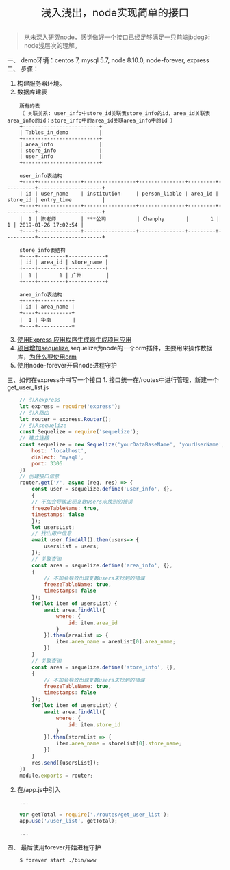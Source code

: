 <center><font size="5">浅入浅出，node实现简单的接口</font></center>  
<br />  

> 从未深入研究node，感觉做好一个接口已经足够满足一只前端jbdog对node浅层次的理解。  

一、 demo环境：centos 7, mysql 5.7, node 8.10.0, node-forever, express
二、 步骤：
1. 构建服务器环境。
2. 数据库建表
```
    所有的表
    （ 关联关系: user_info中store_id关联表store_info的id，area_id关联表area_info的id；store_info中的area_id关联area_info中的id ）
    +-------------------------+
    | Tables_in_demo          |
    +-------------------------+
    | area_info               |
    | store_info              |
    | user_info               |
    +-------------------------+  

    user_info表结构
    +----+--------------+-----------------+---------------+---------+----------+---------------------+
    | id | user_name    | institution     | person_liable | area_id | store_id | entry_time          |
    +----+--------------+-----------------+---------------+---------+----------+---------------------+
    |  1 | 陈老师        | ***公司          | Chanphy       |       1 |        1 | 2019-01-26 17:02:54 |
    +----+--------------+-----------------+---------------+---------+----------+---------------------+   

    store_info表结构
    +----+---------+------------+
    | id | area_id | store_name |
    +----+---------+------------+
    |  1 |       1 | 广州        |
    +----+---------+------------+  

    area_info表结构
    +----+-----------+
    | id | area_name |
    +----+-----------+
    |  1 | 华南       |
    +----+-----------+   
```
3. [使用Express 应用程序生成器生成项目应用](http://www.expressjs.com.cn/starter/generator.html)
4. [项目增加sequelize](http://docs.sequelizejs.com/manual/installation/getting-started.html),sequelize为node的一个orm插件，主要用来操作数据库，[为什么要使用orm](https://www.baidu.com/s?ie=utf-8&f=8&rsv_bp=1&tn=baidu&wd=%E4%B8%BA%E4%BB%80%E4%B9%88%E8%A6%81%E4%BD%BF%E7%94%A8orm&oq=markdown%2520%25E8%25AF%25AD%25E6%25B3%2595%2520%25E8%25A1%25A8%25E6%25A0%25BC&rsv_pq=95bde1d100028cbb&rsv_t=23c11cemyUo0KFz4ZQgFxvg03YbzC5khsbXB%2F12n7swWWh8%2F93RdDkr74Jc&rqlang=cn&rsv_enter=1&inputT=4142&rsv_sug3=42&rsv_sug1=32&rsv_sug7=100&rsv_sug2=0&rsv_sug4=4142)
5. 使用node-forever开启node进程守护  

三、如何在express中书写一个接口
    1. 接口统一在/routes中进行管理，新建一个get_user_list.js
```javascript
    // 引入express
    let express = require('express');
    // 引入路由
    let router = express.Router();
    // 引入sequelize
    const Sequelize = require('sequelize');
    // 建立连接
    const sequelize = new Sequelize('yourDataBaseName', 'yourUserName', 'yourPassword', {
        host: 'localhost',
        dialect: 'mysql',
        port: 3306
    })
    // 创建接口信息
    router.get('/', async (req, res) => {
        const user = sequelize.define('user_info', {},
        {
        // 不加会导致出现复数users未找到的错误
        freezeTableName: true,
        timestamps: false
        });
        let usersList;
        // 找出用户信息
        await user.findAll().then(users=> {
            usersList = users;
        });
        // 关联查询
        const area = sequelize.define('area_info', {},
        {
            // 不加会导致出现复数users未找到的错误
            freezeTableName: true,
            timestamps: false
        });
        for(let item of usersList) {
            await area.findAll({
                where: {
                    id: item.area_id
                }
            }).then(areaList => {
                item.area_name = areaList[0].area_name;
            })
        }
        // 关联查询
        const area = sequelize.define('store_info', {},
        {
            // 不加会导致出现复数users未找到的错误
            freezeTableName: true,
            timestamps: false
        });
        for(let item of usersList) {
            await area.findAll({
                where: {
                    id: item.store_id
                }
            }).then(storeList => {
                item.area_name = storeList[0].store_name;
            })
        }
        res.send({usersList});
    })
    module.exports = router;
```
2. 在/app.js中引入
```javascript
    ...  

    var getTotal = require('./routes/get_user_list');
    app.use('/user_list', getTotal);  

    ...
```  
四、 最后使用forever开始进程守护
```
    $ forever start ./bin/www
```
